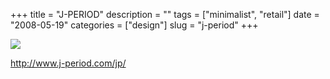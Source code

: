 +++
title = "J-PERIOD"
description = ""
tags = ["minimalist", "retail"]
date = "2008-05-19"
categories = ["design"]
slug = "j-period"
+++


 

  <div id="screens-thumbs" class="clearfix">
    <div class="txt-center" id="design-submission"><a href="http://www.j-period.com/jp/"><img id='bluga-thumbnail-1256' class='bluga-thumbnail large' src='//media.konigi.com/bluga/
wt483161763be62_0.jpg'/></a></div>  
  </div>   
<p><a href="http://www.j-period.com/jp/">http://www.j-period.com/jp/</a></p>




